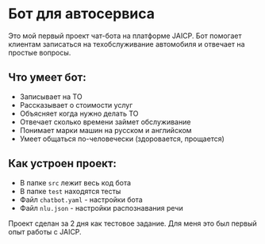 # Бот для автосервиса

Это мой первый проект чат-бота на платформе JAICP. Бот помогает клиентам записаться на техобслуживание автомобиля и отвечает на простые вопросы.

## Что умеет бот:
- Записывает на ТО
- Рассказывает о стоимости услуг
- Объясняет когда нужно делать ТО
- Отвечает сколько времени займет обслуживание
- Понимает марки машин на русском и английском
- Умеет общаться по-человечески (здоровается, прощается)

## Как устроен проект:
- В папке `src` лежит весь код бота
- В папке `test` находятся тесты
- Файл `chatbot.yaml` - настройки бота
- Файл `nlu.json` - настройки распознавания речи

Проект сделан за 2 дня как тестовое задание. Для меня это был первый опыт работы с JAICP. 
